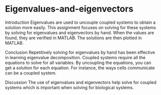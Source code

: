 # Eigenvalues-and-eigenvectors

Introduction
Eigenvalues are used to uncouple coupled systems to obtain a solution more easily. This
assignment focuses on solving for these systems by solving for eigenvalues and eigenvectors by
hand. When the values are found, they are verified in MATLAB. The solutions are then plotted
in MATLAB.

Conclusion
Repetitively solving for eigenvalues by hand has been effective in learning eigenvalue
decomposition. Coupled systems require all the equations to solve for all variables. By
uncoupling the equations, you can get a solution for each equation. For instance, the ways cells
communicate can be a coupled system.

Discussion
The use of eigenvalues and eigenvectors help solve for coupled systems which is important when
solving for biological systems. 
